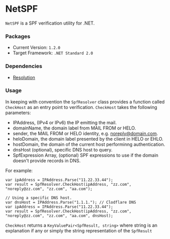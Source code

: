 # NetSPF

`NetSPF` is a SPF verification utility for .NET.

### Packages

- Current Version: `1.2.0`
- Target Framework: `.NET Standard 2.0`

### Dependencies

- [Resolution](https://www.nuget.org/packages/Resolution/)

### Usage

In keeping with convention the `SpfResolver` class provides a function called
`CheckHost` as an entry point to verification. `CheckHost` takes the following
parameters: 

- IPAddress, (IPv4 or IPv6) the IP emitting the mail.
- domainName, the domain label from MAIL FROM or HELO.
- sender, the MAIL FROM or HELO identity, e.g. noreply@domain.com.
- heloDomain, the domain label presented by the client in HELO or EHLO.
- hostDomain, the domain of the current host performinng authentication.
- dnsHost (optional), specific DNS host to query.
- SpfExpression Array, (optional) SPF expressions to use if the domain doesn't provide records in DNS.

For example:

    var ipAddress = IPAddress.Parse("11.22.33.44");
    var result = SpfResolver.CheckHost(ipAddress, "zz.com", "noreply@zz.com", "zz.com", "aa.com");

    // Using a specific DNS host.
    var dnsHost = IPAddress.Parse("1.1.1."); // Clodflare DNS
    var ipAddress = IPAddress.Parse("11.22.33.44");
    var result = SpfResolver.CheckHost(ipAddress, "zz.com", "noreply@zz.com", "zz.com", "aa.com", dnsHost);

`CheckHost` returns a `KeyValuePair<SpfResult, string>` where string is an explanation if any or simply the string representation of the `SpfResult`
